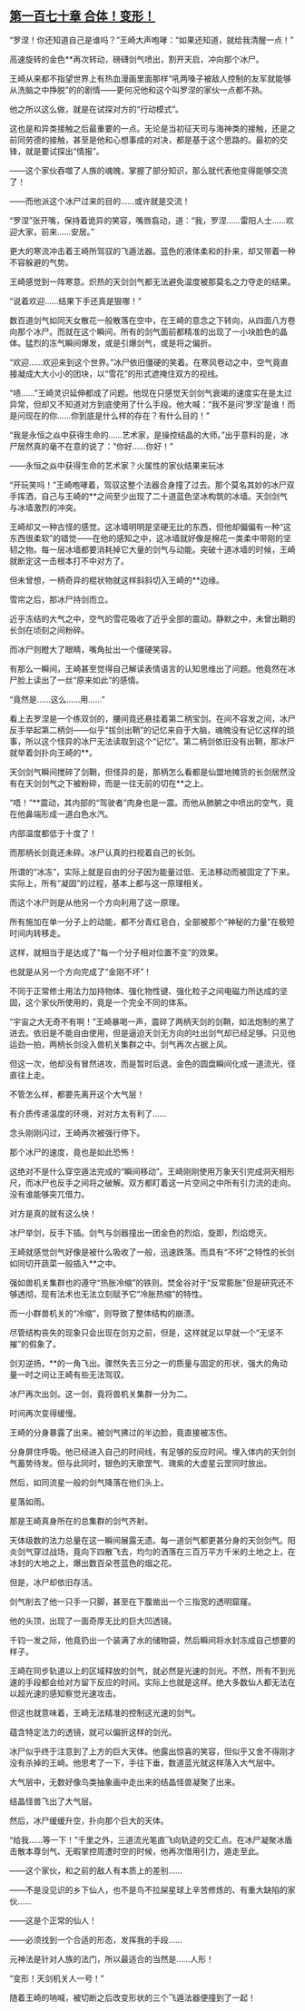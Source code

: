 ## [第一百七十章 合体！变形！](https://www.xxbiquge.com/11_11207/9221376.html)


  “罗涅！你还知道自己是谁吗？”王崎大声咆哮：“如果还知道，就给我清醒一点！”

  高速旋转的金色**再次转动，磅礴剑气喷出，割开天启，冲向那个冰尸。

  王崎从来都不指望世界上有热血漫画里面那样“吼两嗓子被敌人控制的友军就能够从洗脑之中挣脱”的的剧情——更何况他和这个叫罗涅的家伙一点都不熟。

  他之所以这么做，就是在试探对方的“行动模式”。

  这也是和异类接触之后最重要的一点。无论是当初征天司与海神类的接触，还是之前同劳德的接触，甚至是他和心想事成的对决，都是基于这个思路的。最初的交锋，就是要试探出“情报”。

  ——这个家伙吞噬了人族的魂魄，掌握了部分知识，那么就代表他变得能够交流了！

  ——而他派这个冰尸过来的目的……或许就是交流！

  “罗涅”张开嘴，保持着诡异的笑容，嘴唇翕动，道：“我，罗涅……雷阳人士……欢迎大家，前来……安居。”

  更大的寒流冲击着王崎所驾驭的飞遁法器。蓝色的液体柔和的扑来，却又带着一种不容躲避的气势。

  王崎感觉到一阵寒意。炽热的天剑剑气都无法避免温度被那莫名之力夺走的结果。

  “说着欢迎……结果下手还真是狠哪！”

  数百道剑气如同天女散花一般散落在空中，在王崎的意念之下转向，从四面八方卷向那个冰尸。而就在这个瞬间，所有的剑气面前都精准的出现了一小块脸色的晶体。猛烈的冻气瞬间爆发，或是引爆剑气，或是将之偏折。

  “欢迎……欢迎来到这个世界。”冰尸依旧僵硬的笑着。在寒风卷动之中，空气竟直接凝成大大小小的团块，以“雪花”的形式遮掩住双方的视线。

  “啧……”王崎灵识延伸都成了问题。他现在只感觉天剑剑气衰竭的速度实在是太过异常，但却又不知道对方到底使用了什么手段。他大喊：“我不是问‘罗涅’是谁！而是问现在的你……你到底是什么样的存在？有什么目的！”

  “我是永恒之焱中获得生命的……艺术家，是操控结晶的大师。”出乎意料的是，冰尸居然真的毫不在意的说了：“你好……你好！”

  ——永恒之焱中获得生命的艺术家？火属性的家伙结果来玩冰

  “开玩笑吗！”王崎咆哮着，驾驭这整个法器合身撞了过去。那个莫名其妙的冰尸双手挥洒，自己与王崎的**之间至少出现了二十道蓝色坚冰构筑的冰墙。天剑剑气与冰墙激烈的冲突。

  王崎却又一种古怪的感觉。这冰墙明明是坚硬无比的东西，但他却偏偏有一种“这东西很柔软”的错觉——在他的感知之中，这冰墙就好像是棉花一类柔中带刚的坚韧之物。每一层冰墙都要消耗掉它大量的剑气与动能。突破十道冰墙的时候，王崎就断定这一击根本打不中对方了。

  但未曾想，一柄奇异的棍状物就这样斜斜切入王崎的**边缘。

  雪帘之后，那冰尸持剑而立。

  近乎冻结的大气之中，空气的雪花吸收了近乎全部的震动。静默之中，未曾出鞘的长剑在顷刻之间粉碎。

  而冰尸则瞪大了眼睛，嘴角扯出一个僵硬笑容。

  有那么一瞬间，王崎甚至觉得自己解读表情语言的认知思维出了问题。他竟然在冰尸脸上读出了一丝“原来如此”的感情。

  “竟然是……这么……用……”

  看上去罗涅是一个练双剑的，腰间竟还悬挂着第二柄宝剑。在间不容发之间，冰尸反手举起第二柄剑——似乎“拔剑出鞘”的记忆来自于大脑，魂魄没有记忆这样的琐事，所以这个怪异的冰尸无法读取到这个“记忆”。第二柄剑依旧没有出鞘，那冰尸就举着剑扑向王崎的**。

  天剑剑气瞬间搅碎了剑鞘，但怪异的是，那柄怎么看都是仙盟地摊货的长剑居然没有在天剑剑气之下被粉碎，而是一往无前的切在**之上。

  “唔！”**震动，其内部的“驾驶者”肉身也是一震。而他从肺腑之中喷出的空气，竟在他鼻端形成一道白色水汽。

  内部温度都低于十度了！

  而那柄长剑竟还未碎。冰尸认真的扫视着自己的长剑。

  所谓的“冰冻”，实际上就是自由的分子因为能量过低、无法移动而被固定了下来。实际上，所有“凝固”的过程，基本上都与这一原理相关。

  而这个冰尸则是从他另一个方向利用了这一原理。

  所有施加在单一分子上的动能，都不分青红皂白，全部被那个“神秘的力量”在极短时间内转移走。

  这样，就相当于是达成了“每一个分子相对位置不变”的效果。

  也就是从另一个方向完成了“金刚不坏”！

  不同于正常修士用法力加持物体、强化物性键、强化粒子之间电磁力所达成的坚固，这个家伙所使用的，竟是一个完全不同的体系。

  “宇宙之大无奇不有啊！”王崎暴喝一声，震碎了两柄天剑的剑鞘，如法炮制的黑了进去。依旧是不能自由使用，但是逼迫天剑无方向的吐出剑气却已经足够。只见他运劲一拍，两柄长剑没入兽机关集群之中。剑气再次占据上风。

  但这一次，他却没有冒然进攻，而是暂时后退。金色的圆盘瞬间化成一道流光，径直往上走。

  不管怎么样，都要先离开这个大气层！

  有介质传递温度的环境，对对方太有利了……

  念头刚刚闪过，王崎再次被强行停下。

  那个冰尸的速度，竟也是如此恐怖！

  这绝对不是什么穿空遁法完成的“瞬间移动”。王崎刚刚使用万象天引完成洞天相形尺，而冰尸也反手之间将之破解。双方都盯着这一片空间之中所有引力流的走向。没有谁能够突兀借力。

  对方是真的就有这么快！

  冰尸举剑，反手下插。剑气与剑器撞出一团金色的烈焰，旋即，烈焰熄灭。

  王崎就感觉剑气好像是被什么吸收了一般，迅速跌落。而具有“不坏”之特性的长剑如同切开蔬菜一般插入**之中。

  强如兽机关集群也的遵守“热胀冷缩”的铁则。焚金谷对于“反常膨胀”但是研究还不够透彻，现有法术也无法立刻赋予它“冷胀热缩”的特性。

  而一小群兽机关的“冷缩”，则导致了整体结构的崩溃。

  尽管结构丧失的现象只会出现在剑刃之前，但是，这样就足以早就一个“无坚不摧”的假象了。

  剑刃逆扬，**的一角飞出。骤然失去三分之一的质量与固定的形状，强大的角动量一时之间让王崎有些无法驾驭。

  冰尸再次出剑。这一剑，竟将兽机关集群一分为二。

  时间再次变得缓慢。

  王崎的分身暴露了出来。被剑气拂过的半边脸，竟直接被冻伤。

  分身屏住呼吸。他已经进入自己的时间线，有足够的反应时间。埋入体内的天剑剑气蓄势待发。但与此同时，银色的天歌罡气、瑰紫的大虚星云罡同时放出。

  然后，如同流星一般的剑气降落在他们头上。

  星落如雨。

  那是王崎真身所在的总集群的剑气齐射。

  天体级数的法力总量在这一瞬间展露无遗。每一道剑气都更甚分身的天剑剑气。阳炎剑气穿过战场，竟向下四散飞去，均匀的洒落在三百万平方千米的土地之上，在冰封的大地之上，爆出数百朵苍蓝色的烟之花。

  但是，冰尸却依旧存活。

  剑气削去了他一只手一只脚，甚至在下腹凿出一个三指宽的透明窟窿。

  他的头顶，出现了一面奇厚无比的巨大凹透镜。

  千钧一发之际，他竟扔出一个装满了水的储物袋，然后瞬间将水封冻成自己想要的样子。

  王崎在同步轨道以上的区域释放的剑气，就必然是光速的剑光。不然，所有不到光速的手段都会给对方留下反应的时间。实际上也就是这样。绝大多数仙人都无法在以超光速的感知察觉光速攻击。

  但这也就意味着，王崎无法精准的控制这光速的剑气。

  蕴含特定法力的透镜，就可以偏折这样的剑光。

  冰尸似乎终于注意到了上方的巨大天体。他露出惊喜的笑容，但似乎又舍不得刚才没有杀掉的王崎。他思考了一下，手往下垂，数道蓝光就这样落入大气层中。

  大气层中，无数好像鸟类抽象画中走出来的结晶怪兽凝聚了出来。

  结晶怪兽飞出了大气层。

  然后，冰尸缓缓升空，扑向那个巨大的天体。

  “给我……等一下！”千里之外，三道流光笔直飞向轨迹的交汇点。在冰尸凝聚冰盾击散本尊剑气、无暇掌控周遭时空的时候，他再次借用引力，遁走至此。

  ——这个家伙，和之前的敌人有本质上的差别……

  ——不是没见识的乡下仙人，也不是鸟不拉屎星球上辛苦修炼的、有重大缺陷的家伙……

  ——这是个正常的仙人！

  ——必须找到一个合适的形态，发挥我的手段……

  元神法是针对人族的法门，所以最适合的当然是……人形！

  “变形！天剑机关人一号！”

  随着王崎的呐喊，被切断之后改变形状的三个飞遁法器便撞到了一起！
